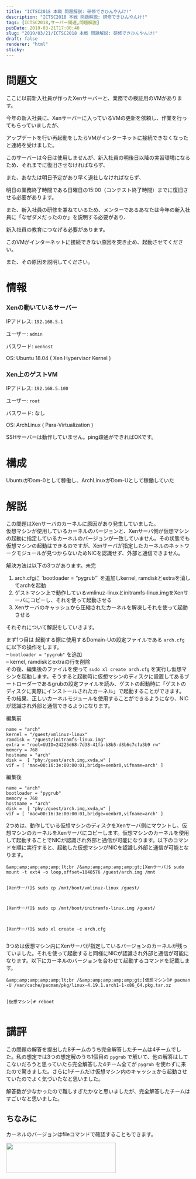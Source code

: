 ```yaml
---
title: "ICTSC2018 本戦 問題解説: 研修できひんやんけ!"
description: "ICTSC2018 本戦 問題解説: 研修できひんやんけ!"
tags: [ICTSC2018,サーバー関連,問題解説]
pubDate: 2019-03-21T17:00:40
slug: "2019/03/21/ICTSC2018 本戦 問題解説: 研修できひんやんけ!"
draft: false
renderer: "html"
sticky: 
---
```


<h1>問題文</h1>
<p style="text-align: left;">ここに以前新入社員が作ったXenサーバーと、業務での検証用のVMがあります。</p>
<p>今年の新入社員に、Xenサーバーに入っているVMの更新を依頼し、作業を行ってもらっていましたが、</p>
<p>アップデートを行い再起動をしたらVMがインターネットに接続できなくなったと連絡を受けました。</p>
<p>このサーバーは今日は使用しませんが、新入社員の明後日以降の実習環境になるため、それまでに復旧させなければならず、</p>
<p>また、あなたは明日予定があり早く退社しなければならず、</p>
<p>明日の業務終了時間である日曜日の15:00（コンテスト終了時間）までに復旧させる必要があります。</p>
<p>また、新入社員の研修を兼ねているため、メンターであるあなたは今年の新入社員に「なぜダメだったのか」を説明する必要があり、</p>
<p>新入社員の教育につなげる必要があります。</p>
<p>このVMがインターネットに接続できない原因を突き止め、起動させてください。</p>
<p>また、その原因を説明してください。</p>
<h1>情報</h1>
<h3>Xenの動いているサーバー</h3>
<p>IPアドレス: <code>192.168.5.1</code></p>
<p>ユーザー: <code>admin</code></p>
<p>パスワード: <code>xenhost</code></p>
<p>OS: Ubuntu 18.04 ( Xen Hypervisor Kernel )</p>
<h3>Xen上のゲストVM</h3>
<p>IPアドレス: <code>192.168.5.100</code></p>
<p>ユーザー: <code>root</code></p>
<p>パスワード: なし</p>
<p>OS: ArchLinux ( Para-Virtualization )</p>
<p>SSHサーバーは動作していません。ping疎通ができればOKです。</p>
<h1>構成</h1>
<p>UbuntuがDom-0として稼働し、ArchLinuxがDom-Uとして稼働していた</p>
<h1>解説</h1>
<p>この問題はXenサーバのカーネルに原因があり発生していました。<br />
仮想マシンが使用しているカーネルのバージョンと、Xenサーバ側が仮想マシンの起動に指定しているカーネルのバージョンが一致していません。その状態でも仮想マシンの起動はできるのですが、Xenサーバが指定したカーネルのネットワークモジュールが見つからないためNICを認識せず、外部と通信できません。</p>
<p>解決方法は以下の3つがあります。未完</p>
<ol>
<li>arch.cfgに `bootloader = &#8220;pygrub&#8221;` を追加しkernel, ramdiskとextraを消してarchを起動</li>
<li>ゲストマシン上で動作しているvmlinuz-linuxとinitramfs-linux.imgをXenサーバにコピーし、それを使って起動させる</li>
<li>Xenサーバのキャッシュから圧縮されたカーネルを解凍しそれを使って起動させる</li>
</ol>
<p>それぞれについて解説をしていきます。</p>
<p>まず1つ目は 起動する際に使用するDomain-Uの設定ファイルである <code>arch.cfg</code> に以下の操作をします。<br />
&#8211; <code>bootloader = "pygrub"</code> を追加<br />
&#8211; kernel, ramdiskとextraの行を削除<br />
その後、編集後のファイルを使って <code>sudo xl create arch.cfg</code> を実行し仮想マシンを起動します。そうすると起動時に仮想マシンのディスクに設置してあるブートローダーであるgrubの設定ファイルを読み、ゲストの起動時に「ゲストのディスクに実際にインストールされたカーネル」で起動することができます。<br />
その結果、正しいカーネルモジュールを使用することができるようになり、NICが認識され外部と通信できるようになります。</p>
<p>編集前</p>
<pre class="brush: plain; title: ; title: ; notranslate" title=""><code>name = &quot;arch&quot;
kernel = &quot;/guest/vmlinuz-linux&quot;
ramdisk = &quot;/guest/initramfs-linux.img&quot;
extra = &quot;root=UUID=24225d68-7d38-41fa-b8b5-d8b6c7cfa3b9 rw&quot;
memory = 768
hostname = &quot;arch&quot;
disk =  [ &quot;phy:/guest/arch.img,xvda,w&quot; ]
vif = [ 'mac=00:16:3e:00:00:01,bridge=xenbr0,vifname=arch' ]</code></pre>
<p>編集後</p>
<pre class="brush: plain; title: ; title: ; notranslate" title=""><code>name = &quot;arch&quot;
bootloader = &quot;pygrub&quot;
memory = 768
hostname = &quot;arch&quot;
disk =  [ &quot;phy:/guest/arch.img,xvda,w&quot; ]
vif = [ 'mac=00:16:3e:00:00:01,bridge=xenbr0,vifname=arch' ]
</code></pre>
<p>2つめは、動作している仮想マシンのディスクをXenサーバ側にマウントし、仮想マシンのカーネルをXenサーバにコピーします。仮想マシンのカーネルを使用して起動することでNICが認識され外部と通信が可能になります。以下のコマンドを順に実行すると、起動した仮想マシンがNICを認識し外部と通信が可能となります。</p>
<pre class="brush: plain; title: ; title: ; notranslate" title=""><code>&amp;amp;amp;amp;amp;amp;lt;br /&amp;amp;amp;amp;amp;amp;gt;[Xenサーバ]$ sudo mount -t ext4 -o loop,offset=1048576 /guest/arch.img /mnt

[Xenサーバ]$ sudo cp /mnt/boot/vmlinuz-linux /guest/

[Xenサーバ]$ sudo cp /mnt/boot/initramfs-linux.img /guest/

[Xenサーバ]$ sudo xl create -c arch.cfg
</code></pre>
<p>3つめは仮想マシン内にXenサーバが指定しているバージョンのカーネルが残っていました。それを使って起動すると同様にNICが認識され外部と通信が可能になります。以下にカーネルのバージョンを合わせて起動するコマンドを記載します。</p>
<pre class="brush: plain; title: ; title: ; notranslate" title=""><code>&amp;amp;amp;amp;amp;amp;lt;br /&amp;amp;amp;amp;amp;amp;gt;[仮想マシン]# pacman -U /var/cache/pacman/pkg/linux-4.19.1.arch1-1-x86_64.pkg.tar.xz

[仮想マシン]# reboot
</code></pre>
<h1>講評</h1>
<p>この問題の解答を提出した8チームのうち完全解答したチームは4チームでした。私の想定では3つの想定解のうち1個目の <code>pygrub</code> で解いて、他の解答はしてこないだろうと思っていたら完全解答した4チーム全てが <code>pygrub</code> を使わずに来たので驚きました。さらに1チームだけ仮想マシン内のキャッシュから起動させていたのでよく気づいたなと思いました。</p>
<p>解答数が少なかったので難しすぎたかなと思いましたが、完全解答したチームはすごいなと思いました。</p>
<h2>ちなみに</h2>
<p>カーネルのバージョンはfileコマンドで確認することもできます。</p>
<p><a href="/images/wp/2019/03/190319-124247-657788321.png.webp"><img decoding="async" loading="lazy" class="aligncenter size-medium wp-image-2425" src="/images/wp/2019/03/190319-124247-657788321-300x82.png.webp" alt="" width="300" height="82"></a></p>
